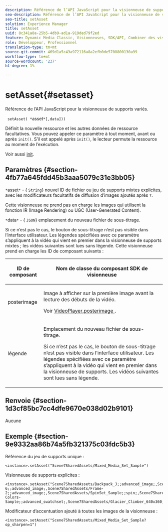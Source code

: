 ```yaml
---
description: Référence de l’API JavaScript pour la visionneuse de supports variés.
seo-description: Référence de l’API JavaScript pour la visionneuse de supports variés.
seo-title: setAsset
solution: Experience Manager
title: setAsset
uuid: 8c341a8a-25b5-4db9-ad1a-919ded79f2ed
feature: Dynamic Media Classic, Visionneuses, SDK/API, Combiner des visionneuses de supports
role: Développeur, Professionnel
translation-type: tm+mt
source-git-commit: 469d1a5c43a972116a8a2efb0de5708800130a99
workflow-type: tm+mt
source-wordcount: '237'
ht-degree: 1%

---
```



# setAsset{#setasset}

Référence de l’API JavaScript pour la visionneuse de supports variés.

` setAsset( *`asset`*[,data]))`

Définit la nouvelle ressource et les autres données de ressource facultatives. Vous pouvez appeler ce paramètre à tout moment, avant ou après `init()`. S’il est appelé après `init()`, le lecteur permute la ressource au moment de l’exécution.

Voir aussi [init](../../../c-html5-s7-aem-asset-viewers/c-html5-mixedmedia-viewer-about/c-html5-mixedmedia-viewer-javascriptapiref/r-html5-mixedmedia-javascriptapiref-init.md#reference-bb4428c155e541b79797f96e17c068ae).

## Paramètres {#section-4fb77a645fdd45b3aaa5079c31e3bb05}

`*`asset`*` - {  `String`} nouvel ID de fichier ou jeu de supports mixtes explicites, avec les modificateurs facultatifs de diffusion d’images ajoutés après  `?`.

Cette visionneuse ne prend pas en charge les images qui utilisent la fonction IR (Image Rendering) ou UGC (User-Generated Content).

`*`data`*` - {  `JSON`} emplacement du nouveau fichier de sous-titrage.

Si ce n’est pas le cas, le bouton de sous-titrage n’est pas visible dans l’interface utilisateur. Les légendes spécifiées avec ce paramètre s’appliquent à la vidéo qui vient en premier dans la visionneuse de supports mixtes ; les vidéos suivantes sont lues sans légende. Cette visionneuse prend en charge les ID de composant suivants :

<table id="table_7B5DD9303EF44ADD847B13FFEAD135D9"> 
 <thead> 
  <tr> 
   <th colname="col1" class="entry"> <p>ID de composant </p> </th> 
   <th colname="col2" class="entry"> <p>Nom de classe du composant SDK de visionneuse </p> </th> 
  </tr> 
 </thead>
 <tbody> 
  <tr> 
   <td colname="col1"> <p> <span class="codeph"> posterimage  </span> </p> </td> 
   <td colname="col2"> <p>Image à afficher sur la première image avant la lecture des débuts de la vidéo. </p> <p>Voir <a href="../../../c-html5-s7-aem-asset-viewers/c-html5-mixedmedia-viewer-about/r-html5-mixedmedia-viewer-config-attrib/r-html5-mixedmedia-viewer-config-attrib-videoplayer-posterimage.md#reference-f424ad0f278b4d14b86ea55e3a73c52b" format="dita" scope="local"> VideoPlayer.posterimage </a>. </p> </td> 
  </tr> 
  <tr> 
   <td colname="col1"> <p> <span class="codeph"> légende  </span> </p> </td> 
   <td colname="col2"> <p> Emplacement du nouveau fichier de sous-titrage. </p> <p>Si ce n’est pas le cas, le bouton de sous-titrage n’est pas visible dans l’interface utilisateur. Les légendes spécifiées avec ce paramètre s’appliquent à la vidéo qui vient en premier dans la visionneuse de supports. Les vidéos suivantes sont lues sans légende. </p> </td> 
  </tr> 
 </tbody> 
</table>

## Renvoie {#section-1d3cf85bc7cc4dfe9670e038d02b9101}

Aucune

## Exemple {#section-9e9332aa86b74a5fb321375c03fdc5b3}

Référence du jeu de supports unique :

```
<instance>.setAsset("Scene7SharedAssets/Mixed_Media_Set_Sample")
```

Visionneuse de supports explicites :

```
<instance>.setAsset("Scene7SharedAssets/Backpack_J;;advanced_image;,Scene7SharedAssets/Frame-6;;advanced_image;,Scene7SharedAssets/Frame-2;;advanced_image;,Scene7SharedAssets/SpinSet_Sample;;spin;,Scene7SharedAssets/ImageSet-Colors-Sample;;advanced_swatchset;,Scene7SharedAssets/Glacier_Climber_640x360;Scene7SharedAssets/Glacier_Climber_640x360;video;")
```

Modificateur d’accentuation ajouté à toutes les images de la visionneuse :

```
<instance>.setAsset("Scene7SharedAssets/Mixed_Media_Set_Sample?op_sharpen=1")
```

